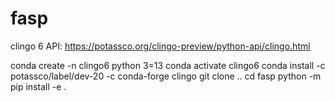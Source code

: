 # fasp

clingo 6 API: https://potassco.org/clingo-preview/python-api/clingo.html

conda create -n clingo6 python 3=13
conda activate clingo6
conda install -c potassco/label/dev-20 -c conda-forge clingo
git clone ..
cd fasp
python -m pip install -e .